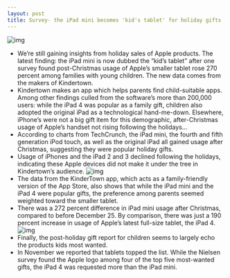 ```yaml
---
layout: post
title: Survey- the iPad mini becomes 'kid's tablet' for holiday gifts
---
```

![img](http://media.idownloadblog.com/wp-content/uploads/2012/12/iPad-mini-promo-users-006.png)
* We’re still gaining insights from holiday sales of Apple products. The latest finding: the iPad mini is now dubbed the “kid’s tablet” after one survey found post-Christmas usage of Apple’s smaller tablet rose 270 percent among families with young children. The new data comes from the makers of Kindertown.
* Kindertown makes an app which helps parents find child-suitable apps. Among other findings culled from the software’s more than 200,000 users: while the iPad 4 was popular as a family gift, children also adopted the original iPad as a technological hand-me-down. Elsewhere, iPhone’s were not a big gift item for this demographic, after-Christmas usage of Apple’s handset not rising following the holidays…
* According to charts from TechCrunch, the iPad mini, the fourth and fifth generation iPod touch, as well as the original iPad all gained usage after Christmas, suggesting they were popular holiday gifts.
* Usage of iPhones and the iPad 2 and 3 declined following the holidays, indicating these Apple devices did not make it under the tree in Kindertown’s audience.
![img](http://media.idownloadblog.com/wp-content/uploads/2013/01/christmas-products-family-chart.jpg)
* The data from the KinderTown app, which acts as a family-friendly version of the App Store, also shows that while the iPad mini and the iPad 4 were popular gifts, the preference among parents seemed weighted toward the smaller tablet.
* There was a 272 percent difference in iPad mini usage after Christmas, compared to before December 25. By comparison, there was just a 190 percent increase in usage of Apple’s latest full-size tablet, the iPad 4.
![img](http://media.idownloadblog.com/wp-content/uploads/2013/01/ipad4-v-ipad-mini-christmas-chart.jpg)
* Finally, the post-holiday gift report for children seems to largely echo the products kids most wanted.
* In November we reported that tablets topped the list. While the Nielsen survey found the Apple logo among four of the top five most-wanted gifts, the iPad 4 was requested more than the iPad mini.

